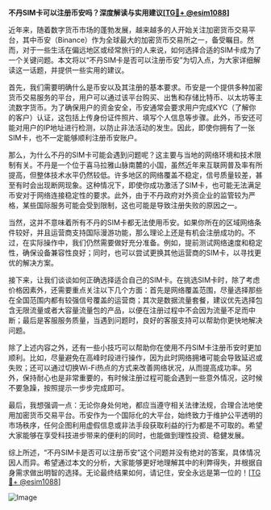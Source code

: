 **不丹SIM卡可以注册币安吗？深度解读与实用建议[[TG💪+ @esim1088](https://t.me/s/esim1088)]**

近年来，随着数字货币市场的蓬勃发展，越来越多的人开始关注加密货币交易平台，其中币安（Binance）作为全球最大的加密货币交易所之一，备受瞩目。然而，对于一些生活在偏远地区或经常旅行的人来说，如何选择合适的SIM卡成为了一个关键问题。本文将以“不丹SIM卡是否可以注册币安”为切入点，为大家详细解读这一话题，并提供一些实用的建议。

首先，我们需要明确什么是币安以及其注册的基本要求。币安是一个提供多种加密货币交易服务的平台，用户可以通过该平台购买、出售和存储比特币、以太坊等主流数字货币。为了确保用户的资金安全，币安通常会要求用户完成KYC（了解你的客户）认证，这包括上传身份证件照片、填写个人信息等步骤。此外，币安还可能对用户的IP地址进行检测，以防止非法活动的发生。因此，即使你拥有了一张SIM卡，也不一定能够顺利注册币安账户。

那么，为什么不丹的SIM卡可能会遇到问题呢？这主要与当地的网络环境和技术限制有关。不丹是一个位于喜马拉雅山脉南麓的小国，虽然近年来互联网普及率有所提高，但整体技术水平仍然较低。许多地区的网络覆盖不稳定，信号质量较差，甚至有时会出现断网现象。这种情况下，即使你成功激活了SIM卡，也可能无法满足币安对于网络连接稳定性的要求。此外，由于不丹政府对外资企业的监管较为严格，某些国际服务可能会受到限制，这也可能是导致注册失败的原因之一。

当然，这并不意味着所有不丹的SIM卡都无法使用币安。如果你所在的区域网络条件较好，并且运营商支持国际漫游功能，那么理论上还是有机会注册成功的。不过，在实际操作中，我们仍然需要做好充分准备。例如，提前测试网络速度和稳定性，确保设备兼容性良好；同时，也可以尝试更换其他运营商的SIM卡，以寻找更优的解决方案。

接下来，让我们谈谈如何正确选择适合自己的SIM卡。在挑选SIM卡时，除了考虑价格因素外，还需要重点关注以下几个方面：首先是网络覆盖范围，尽量选择那些在全国范围内都有较强信号覆盖的运营商；其次是数据流量套餐，建议优先选择包含无限流量或者大容量流量包的产品，以便在注册过程中不会因为流量不足而中断；最后是客服服务质量，当遇到问题时，良好的客服支持可以帮助你更快地解决问题。

除了上述内容之外，还有一些小技巧可以帮助你在使用不丹SIM卡注册币安时更加顺利。比如，尽量避免在高峰时段进行操作，因为此时网络拥堵可能会导致延迟或失败；还可以通过切换Wi-Fi热点的方式来改善网络状况，从而提高成功率。另外，保持耐心也是非常重要的，有时候注册过程可能会遇到一些意外情况，这时候不要急躁，按照提示一步步完成即可。

最后，我想强调一点：无论你身处何地，都应当遵守相关法律法规，合理合法地使用加密货币交易平台。币安作为一个国际化的大平台，始终致力于维护公平透明的市场秩序，任何企图利用虚假信息或非法手段获取利益的行为都是不可取的。希望大家能够在享受科技进步带来的便利的同时，也能做到理性投资、稳健发展。

综上所述，“不丹SIM卡是否可以注册币安”这个问题并没有绝对的答案，具体情况因人而异。希望通过本文的分析，大家能够更好地理解其中的利弊得失，并根据自身需求做出明智的选择。无论最终结果如何，请记住，安全永远是第一位的！[[TG💪+ @esim1088](https://t.me/s/esim1088)] 

![Image](https://i.postimg.cc/4NQfJmqS/Snipaste-2025-05-13-00-14-12.png)